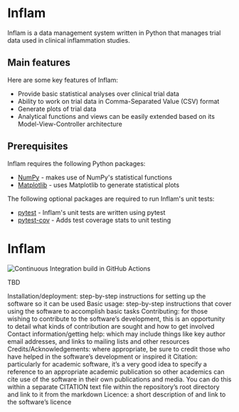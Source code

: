 # Inflam
Inflam is a data management system written in Python that manages trial data used in clinical inflammation studies.

## Main features

Here are some key features of Inflam:

- Provide basic statistical analyses over clinical trial data
- Ability to work on trial data in Comma-Separated Value (CSV) format
- Generate plots of trial data
- Analytical functions and views can be easily extended based on its Model-View-Controller architecture

## Prerequisites

Inflam requires the following Python packages:

- [NumPy](https://www.numpy.org/) - makes use of NumPy's statistical functions
- [Matplotlib](https://matplotlib.org/stable/index.html) - uses Matplotlib to generate statistical plots

The following optional packages are required to run Inflam's unit tests:

- [pytest](https://docs.pytest.org/en/stable/) - Inflam's unit tests are written using pytest
- [pytest-cov](https://pypi.org/project/pytest-cov/) - Adds test coverage stats to unit testing

# Inflam

![Continuous Integration build in GitHub Actions](https://github.com/<your_github_username>/python-intermediate-inflammation/workflows/CI/badge.svg?branch=main)


TBD

Installation/deployment: step-by-step instructions for setting up the software so it can be used
Basic usage: step-by-step instructions that cover using the software to accomplish basic tasks
Contributing: for those wishing to contribute to the software’s development, this is an opportunity to detail what kinds of contribution are sought and how to get involved
Contact information/getting help: which may include things like key author email addresses, and links to mailing lists and other resources
Credits/Acknowledgements: where appropriate, be sure to credit those who have helped in the software’s development or inspired it
Citation: particularly for academic software, it’s a very good idea to specify a reference to an appropriate academic publication so other academics can cite use of the software in their own publications and media. You can do this within a separate CITATION text file within the repository’s root directory and link to it from the markdown
Licence: a short description of and link to the software’s licence
